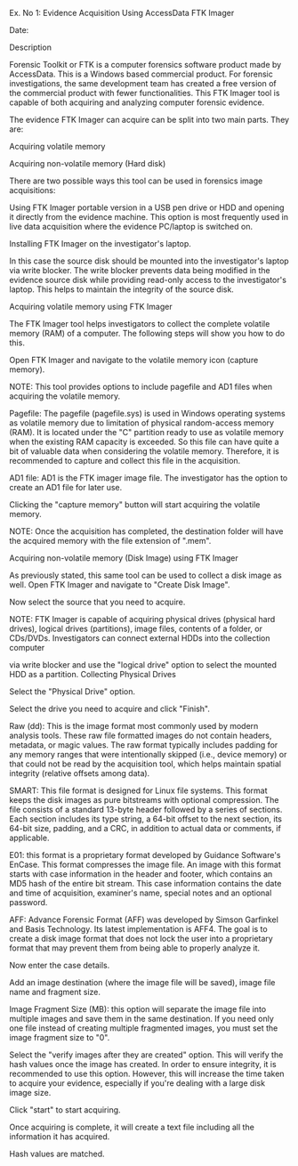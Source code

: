 Ex. No 1: Evidence Acquisition Using AccessData FTK Imager

Date:

Description

Forensic Toolkit or FTK is a computer forensics software product made by
AccessData. This is a Windows based commercial product. For forensic
investigations, the same development team has created a free version of
the commercial product with fewer functionalities. This FTK Imager tool
is capable of both acquiring and analyzing computer forensic evidence.

The evidence FTK Imager can acquire can be split into two main parts.
They are:

Acquiring volatile memory

Acquiring non-volatile memory (Hard disk)

There are two possible ways this tool can be used in forensics image
acquisitions:

Using FTK Imager portable version in a USB pen drive or HDD and opening
it directly from the evidence machine. This option is most frequently
used in live data acquisition where the evidence PC/laptop is switched
on.

Installing FTK Imager on the investigator's laptop.

In this case the source disk should be mounted into the investigator's
laptop via write blocker. The write blocker prevents data being modified
in the evidence source disk while providing read-only access to the
investigator's laptop. This helps to maintain the integrity of the
source disk.

Acquiring volatile memory using FTK Imager

The FTK Imager tool helps investigators to collect the complete volatile
memory (RAM) of a computer. The following steps will show you how to do
this.

Open FTK Imager and navigate to the volatile memory icon (capture
memory).

NOTE: This tool provides options to include pagefile and AD1 files when
acquiring the volatile memory.

Pagefile: The pagefile (pagefile.sys) is used in Windows operating
systems as volatile memory due to limitation of physical random-access
memory (RAM). It is located under the "C" partition ready to use as
volatile memory when the existing RAM capacity is exceeded. So this file
can have quite a bit of valuable data when considering the volatile
memory. Therefore, it is recommended to capture and collect this file in
the acquisition.

AD1 file: AD1 is the FTK imager image file. The investigator has the
option to create an AD1 file for later use.

Clicking the "capture memory" button will start acquiring the volatile
memory.

NOTE: Once the acquisition has completed, the destination folder will
have the acquired memory with the file extension of ".mem".

Acquiring non-volatile memory (Disk Image) using FTK Imager

As previously stated, this same tool can be used to collect a disk image
as well. Open FTK Imager and navigate to "Create Disk Image".

Now select the source that you need to acquire.

NOTE: FTK Imager is capable of acquiring physical drives (physical hard
drives), logical drives (partitions), image files, contents of a folder,
or CDs/DVDs. Investigators can connect external HDDs into the collection
computer

via write blocker and use the "logical drive" option to select the
mounted HDD as a partition. Collecting Physical Drives

Select the "Physical Drive" option.

Select the drive you need to acquire and click "Finish".

Raw (dd): This is the image format most commonly used by modern analysis
tools. These raw file formatted images do not contain headers, metadata,
or magic values. The raw format typically includes padding for any
memory ranges that were intentionally skipped (i.e., device memory) or
that could not be read by the acquisition tool, which helps maintain
spatial integrity (relative offsets among data).

SMART: This file format is designed for Linux file systems. This format
keeps the disk images as pure bitstreams with optional compression. The
file consists of a standard 13-byte header followed by a series of
sections. Each section includes its type string, a 64-bit offset to the
next section, its 64-bit size, padding, and a CRC, in addition to actual
data or comments, if applicable.

E01: this format is a proprietary format developed by Guidance
Software's EnCase. This format compresses the image file. An image with
this format starts with case information in the header and footer, which
contains an MD5 hash of the entire bit stream. This case information
contains the date and time of acquisition, examiner's name, special
notes and an optional password.

AFF: Advance Forensic Format (AFF) was developed by Simson Garfinkel and
Basis Technology. Its latest implementation is AFF4. The goal is to
create a disk image format that does not lock the user into a
proprietary format that may prevent them from being able to properly
analyze it.

Now enter the case details.

Add an image destination (where the image file will be saved), image
file name and fragment size.

Image Fragment Size (MB): this option will separate the image file into
multiple images and save them in the same destination. If you need only
one file instead of creating multiple fragmented images, you must set
the image fragment size to "0".

Select the "verify images after they are created" option. This will
verify the hash values once the image has created. In order to ensure
integrity, it is recommended to use this option. However, this will
increase the time taken to acquire your evidence, especially if you're
dealing with a large disk image size.

Click "start" to start acquiring.

Once acquiring is complete, it will create a text file including all the
information it has acquired.

Hash values are matched.
